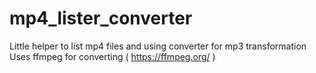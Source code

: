 # mp4_lister_converter
Little helper to list mp4 files and using converter for mp3 transformation
Uses ffmpeg for converting ( https://ffmpeg.org/ )
